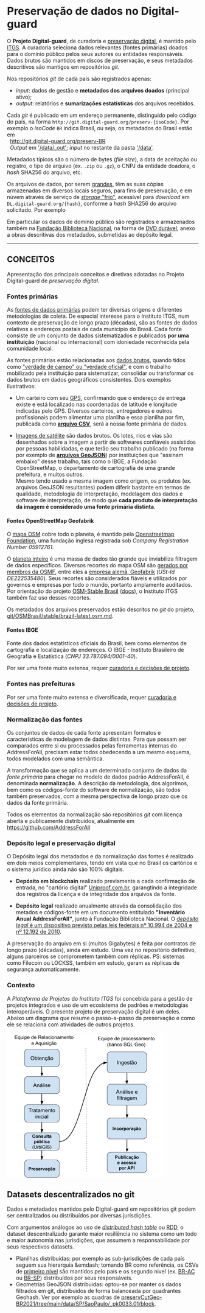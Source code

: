 # Preservação de dados no Digital-guard

O **Projeto Digital-guard**, de curadoria e [preservação digital](https://en.wikipedia.org/wiki/Digital_preservation), é mantido pelo [ITGS](http://itgs.org.br). A curadoria seleciona dados relevantes (fontes primárias) doados para o domínio público pelos seus autores ou entidades responsáveis. Dados brutos são mantidos em discos de preservação, e seus metadados descritivos são mantigos em repositórios *git*.

Nos repositórios *git* de cada país são registrados apenas:
* *input*: dados de gestão e **metadados dos arquivos doados** (principal ativo);
* *output*: relatórios e **sumarizações estatísticas** dos arquivos recebidos.

Cada *git* é publicado em um endereço permanente, distinguido pelo código do país, na forma `http://git.digital-guard.org/preserv-{isoCode}`. Por exemplo o *isoCode*  `BR` indica Brasil, ou seja, os metadados do Brasil estão em<br/>&nbsp; http://git.digital-guard.org/preserv-BR<br/>&nbsp; *Output* em ['/data/_out'](http://git.digital-guard.org/preserv-BR/tree/main/data/_out); *input* no restante da pasta ['/data'](http://git.digital-guard.org/preserv-BR/tree/main/data).

Metadados típicos são o número de bytes (*file size*), a data de aceitação ou registro, o tipo de arquivo (ex. `.zip` ou  `.gz`), o CNPJ da entidade doadora, o *hash* SHA256 do arquivo, etc.

Os arquivos de dados, por serem [grandes](https://git-lfs.github.com/),  têm as suas cópias armazenadas em diversos locais seguros, para fins de preservação, e em núvem através de serviço de [*storage* "frio"](https://en.wikipedia.org/wiki/File_hosting_service#Storage_charges), acessível para *download* em `DL.digital-guard.org/{hash}`, conforme a *hash* SHA256 do arquivo solicitado. Por exemplo  

<!-- ou seja, onde não há o compromisso de recuperação instantânea, mas dentro de um prazo de segundos a horas o *download* do arquivo é disponibilizado.-->

Em particular os dados de domínio público são registrados e armazenados também na [Fundação Biblioteca Nacional](https://www.bn.gov.br/sobre-bn/deposito-legal), na forma de [DVD durável](https://en.wikipedia.org/wiki/M-DISC), anexo a obras descritivas dos metadados, submetidas ao depósito legal.


<!-- Os metadados relativos a datasets são relativos ao arquivo comprimido contendo um ou mais pacotes de dados preservados (doação), relativos a um doador e uma data específicos. -->

<!--
Vide pasta `/data` deste git.
Os relatórios são como um blog de anúncio de atos de registro, em geral com um resumo para apresentar também os metadados. Vide pasta `/reports` deste git. -->

-----
## CONCEITOS
Apresentação dos principais conceitos e diretivas adotadas no Projeto Digital-guard de _preservação digital_.

### Fontes primárias

As [fontes de dados primárias](https://en.wikipedia.org/wiki/Primary_source) podem ter diversas origens e diferentes metodologias de coleta. De especial interesse para o Instituto ITGS, num contexto de preservação de longo prazo (décadas), são as fontes de dados relativos a endereços postais de cada município do Brasil. Cada fonte consiste de um conjunto de dados sistematizados e publicados **por uma instituição** (nacional ou internacional) com idoniedade reconhecida pela comunidade local.

As fontes primárias estão relacionadas aos [dados brutos](https://en.wikipedia.org/wiki/Raw_data), quando tidos como ["verdade de campo" ou  "verdade oficial"](https://wiki.openstreetmap.org/wiki/Ground_truth_and_Official_truth), e com o trabalho mobilizado pela instituição para sistematizar, consolidar ou transformar os dados brutos em dados geográficos consistentes. Dois exemplos ilustrativos:

* Um carteiro com seu [GPS](https://en.wikipedia.org/wiki/Global_Positioning_System), confirmando que o endereço de entrega existe e está localizado nas coordenadas de latitude e longitude indicadas pelo GPS. Diversos carteiros, entregadores e outros profissionais podem alimentar uma planilha e essa planilha por fim, publicada como [**arquivo CSV**](https://en.wikipedia.org/wiki/Comma-separated_values), será a nossa fonte primária de dados.

* [Imagens de satélite](https://en.wikipedia.org/wiki/Remote_sensing) são dados brutos. Os lotes, rios e vias são desenhados sobre a imagem a partir de softwares confiáveis assistidos por pessoas habilidadas, e que terão seu trabalho publicado (na forma por exemplo de [**arquivos&nbsp;GeoJSON**](https://en.wikipedia.org/wiki/GeoJSON)) por instituições que "assinam embaixo" desse trabalho, tais como o IBGE, a Fundação OpenStreetMap, o departamento de cartografia de uma grande prefeitura, e muitos outros. <br/>Mesmo tendo  usado a mesma imagem como origem, os produtos (ex. arquivos GeoJSON resultantes) podem diferir bastante em termos de qualidade, metodologia de interpretação, modelagem dos dados e software de interpretação, de modo que **cada produto de interpretação da imagem é considerado uma fonte primária distinta**.

#### Fontes OpenStreetMap Geofabrik

O [mapa OSM](https://www.openstreetmap.org/about) cobre todo o planeta, é mantido pela [Openstreetmap Foundation](https://blog.osmfoundation.org/about/), uma fundação inglesa registrada sob *Company Registration Number 05912761*.

O [planeta inteiro](https://planet.openstreetmap.org/) é uma massa de dados tão grande que inviabiliza filtragem de dados específicos. Diversos recortes do mapa OSM são [gerados por membros da OSMF](https://wiki.openstreetmap.org/wiki/Planet.osm), entre eles a  [empresa alemã, Geofabrik](https://www.geofabrik.de/geofabrik/openstreetmap.html) (*USt-Id DE222535480*). Seus recortes são considerados fiáveis e utilizados por governos e empresas por todo o mundo, portanto  amplamente auditados. Por orientação do projeto  [OSM-Stable Brasil](https://github.com/OSMBrasil/stable) ([docs](http://addressforall.org/osms/)),  o Instituto ITGS também  faz uso desses recortes.

Os metadados dos arquivos preservados estão descritos no *git* do projeto, [git/OSMBrasil/stable/brazil-latest.osm.md](https://github.com/OSMBrasil/stable/blob/master/brazil-latest.osm.md#dump-opensstreetmap-do-brasil).

#### Fontes IBGE

Fonte dos dados estatísticos oficiais do Brasil, bem como elementos de cartografia e localização de endereços. O IBGE - Instituto Brasileiro de Geografia e Estatística (*CNPJ  33.787.094/0001-40*).

Por ser uma fonte muito extensa, requer  [curadoria e decisões de projeto](http://git.digital-guard.org/preserv-BR/issues/).

### Fontes nas prefeituras
Por ser uma fonte muito extensa e diversificada, requer  [curadoria e decisões de projeto](http://git.digital-guard.org/preserv-BR/issues/).

### Normalização das fontes

Os conjuntos de dados de cada fonte apresentam formatos e características de modelagem de dados distintas. Para que possam ser comparados entre si ou processados pelas ferramentas internas do AddressForAll, precisam estar todos obedecendo a um mesmo esquema, todos modelados com uma semântica.

A transformação que se aplica a um determinado conjunto de dados da *fonte primária* para chegar no modelo de dados padrão AddressForAll, é denominada **normalização**. A descrição da metodologia, dos algorímos, bem como os códigos-fonte do software de normalização, são todos também preservados, com a mesma perspectiva de longo prazo que os dados da fonte primária.

Todos os elementos da normalização são repositórios *git* com licença aberta e publicamente distribuidos, atualmente em https://github.com/AddressForAll

### Depósito legal e preservação digital

O Depósito legal dos metadados e da normalização das fontes é realizado em dois meios complementares, tendo em vista que no Brasil os cartórios e o sistema jurídico ainda não são 100% digitais.

* **Depósito em blockchain** realizado previamente a cada confirmação de entrada, no "cartório digital" [Uniproof.com.br](https://uniproof.com.br/), garangtindo a integridade dos registros da licença e de integridade dos arquivos da fonte.

* **Depósito legal** realizado anualmente através da consolidação dos metados e códigos-fonte em um documento entitulado **"Inventário Anual  AddressForAll"**, junto à Fundação Biblioteca Nacional. O [*depósito legal* é um dispositivo previsto pelas leis federais nº 10.994 de 2004 e  nº 12.192 de 2010](https://www.bn.gov.br/sobre-bn/deposito-legal).

A preservação do arquivo em si (muitos Gigabytes) é feita por contratos de longo prazo (décadas), ainda em estudo. Uma vez no repositório definitivo, alguns parceiros se comprometem também com réplicas. PS: sistemas como  Filecoin ou LOCKSS, também em estudo, geram as réplicas de segurança automaticamente.

### Contexto

A *Plataforma de Projetos* do *Instituto ITGS* foi concebida para a gestão de projetos integrados e uso de um ecosistema de padrões e metodologias interoperáveis.
O presente projeto de preservação digital é um deles. Abaixo um diagrama que resume o passo-a-passo da preservação e como ele se relaciona com atividades de outros projetos.

![](https://github.com/AddressForAll/specifications/raw/master/docs/assets-spec02/image5.png)

## Datasets descentralizados no git

Dados e metadados mantidos pelo Digital-guard em repositórios git podem ser centralizados ou distribuídos por diversas jurisdições.

Com argumentos análogos ao uso de [*distributed hash table*](https://en.wikipedia.org/wiki/Distributed_hash_table) ou [RDD](https://spark.apache.org/docs/latest/rdd-programming-guide.html#resilient-distributed-datasets-rdds), o dataset descentralizado garante maior resiliência no sistema como um todo e maior autonomia nas jurisdições, que assumem a responsabilidade por seus respectivos datasets.

* Planilhas distribuidas: por exemplo as sub-jurisdições de cada país seguem sua hierarquia &emdash; tomando BR como referência, os CSVs de [primeiro nível](https://github.com/digital-guard/preserv-BR/blob/main/data/jurisdictionLevel4.csv) são mantidos pelo país e os segundo nivel (ex. [BR-AC](https://github.com/digital-guard/preserv-BR/blob/main/data/AC/jurisdictionLevel8.csv) ou [BR-SP](https://github.com/digital-guard/preserv-BR/blob/main/data/SP/jurisdictionLevel8.csv)) distribuídos por seus responsáveis.
* Geometrias GeoJSON distribuidas: optou-se por manter os dados filtrados em git, distribuidos de forma balanceada por quadrantes Geohash. Ver por exemplo as quadras de [preservCutGeo-BR2021/tree/main/data/SP/SaoPaulo/_pk0033.01/block](https://github.com/digital-guard/preservCutGeo-BR2021/tree/main/data/SP/SaoPaulo/_pk0033.01/block). 
